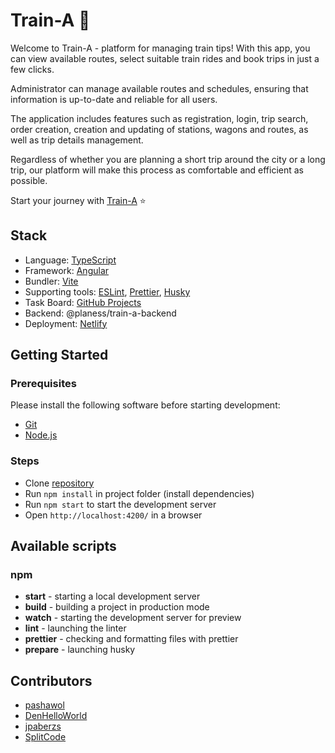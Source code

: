 # Train-A 🚆

Welcome to Train-A - platform for managing train tips!
With this app, you can view available routes, select suitable train rides and book trips in just a few clicks.

Administrator can manage available routes and schedules, ensuring that information is up-to-date and reliable for all users.

The application includes features such as registration, login, trip search, order creation, creation and updating of stations, wagons and routes, as well as trip details management.

Regardless of whether you are planning a short trip around the city or a long trip, our platform will make this process as comfortable and efficient as possible.

Start your journey with [Train-A](https://angular-train.netlify.app/) ⭐

## Stack

- Language: [TypeScript](https://www.typescriptlang.org/)
- Framework: [Angular](https://angular.dev/)
- Bundler: [Vite](https://vitejs.dev/)
- Supporting tools: [ESLint](https://eslint.org/), [Prettier](https://prettier.io/), [Husky](https://typicode.github.io/husky/)
- Task Board: [GitHub Projects](https://docs.github.com/en/issues/planning-and-tracking-with-projects/learning-about-projects/about-projects)
- Backend: @planess/train-a-backend
- Deployment: [Netlify](https://www.netlify.com/)

## Getting Started

### Prerequisites

Please install the following software before starting development:

- [Git](https://git-scm.com/downloads)
- [Node.js](https://nodejs.org/en/download/)

### Steps

- Clone [repository](https://github.com/SplitCode/Train-A)
- Run `npm install` in project folder (install dependencies)
- Run `npm start` to start the development server
- Open `http://localhost:4200/` in a browser

## Available scripts

### **npm**

- **start** - starting a local development server
- **build** - building a project in production mode
- **watch** - starting the development server for preview
- **lint** - launching the linter
- **prettier** - checking and formatting files with prettier
- **prepare** - launching husky

## Contributors

- [pashawol](https://github.com/pashawol)
- [DenHelloWorld](https://github.com/DenHelloWorld)
- [jpaberzs](https://github.com/jpaberzs)
- [SplitCode](https://github.com/SplitCode)
